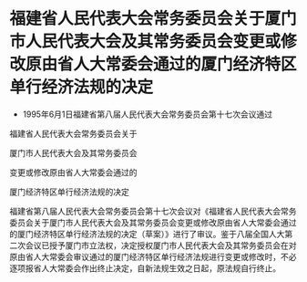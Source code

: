 # 福建省人民代表大会常务委员会关于厦门市人民代表大会及其常务委员会变更或修改原由省人大常委会通过的厦门经济特区单行经济法规的决定

- 1995年6月1日福建省第八届人民代表大会常务委员会第十七次会议通过

<!-- INFO END -->

福建省人民代表大会常务委员会关于

厦门市人民代表大会及其常务委员会

变更或修改原由省人大常委会通过的

厦门经济特区单行经济法规的决定

福建省第八届人民代表大会常务委员会第十七次会议对《福建省人民代表大会常务委员会关于厦门市人民代表大会及其常务委员会变更或修改原由省人大常委会通过的厦门经济特区单行经济法规的决定（草案）》进行了审议。鉴于八届全国人大第二次会议已授予厦门市立法权，决定授权厦门市人民代表大会及其常务委员会在对原由省人大常委会审议通过的厦门经济特区单行经济法规进行变更或修改时，不必逐项报省人大常委会作出终止决定，自新法规生效之日起，原法规自行终止。
